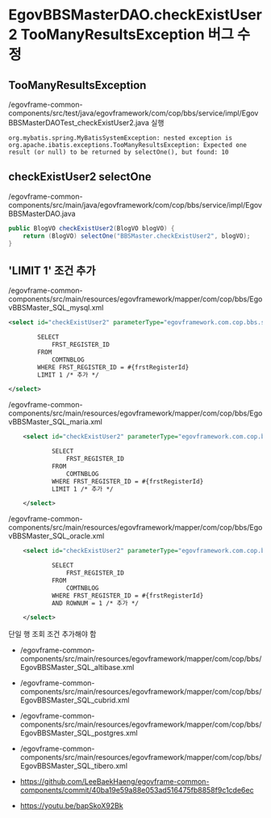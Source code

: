 # EgovBBSMasterDAO.checkExistUser2 TooManyResultsException 버그 수정

## TooManyResultsException

/egovframe-common-components/src/test/java/egovframework/com/cop/bbs/service/impl/EgovBBSMasterDAOTest_checkExistUser2.java 실행

```
org.mybatis.spring.MyBatisSystemException: nested exception is org.apache.ibatis.exceptions.TooManyResultsException: Expected one result (or null) to be returned by selectOne(), but found: 10
```

## checkExistUser2 selectOne

/egovframe-common-components/src/main/java/egovframework/com/cop/bbs/service/impl/EgovBBSMasterDAO.java

```java
public BlogVO checkExistUser2(BlogVO blogVO) {
	return (BlogVO) selectOne("BBSMaster.checkExistUser2", blogVO);
}
```

## 'LIMIT 1' 조건 추가

/egovframe-common-components/src/main/resources/egovframework/mapper/com/cop/bbs/EgovBBSMaster_SQL_mysql.xml

```xml
<select id="checkExistUser2" parameterType="egovframework.com.cop.bbs.service.BlogVO" resultMap="selectBlogUser">

		SELECT 
			FRST_REGISTER_ID
		FROM
			COMTNBLOG
		WHERE FRST_REGISTER_ID = #{frstRegisterId}
		LIMIT 1 /* 추가 */

</select>
```

/egovframe-common-components/src/main/resources/egovframework/mapper/com/cop/bbs/EgovBBSMaster_SQL_maria.xml

```xml
	<select id="checkExistUser2" parameterType="egovframework.com.cop.bbs.service.BlogVO" resultMap="selectBlogUser">

			SELECT 
				FRST_REGISTER_ID
			FROM
				COMTNBLOG
			WHERE FRST_REGISTER_ID = #{frstRegisterId}
			LIMIT 1 /* 추가 */

	</select>
```

/egovframe-common-components/src/main/resources/egovframework/mapper/com/cop/bbs/EgovBBSMaster_SQL_oracle.xml

```xml
	<select id="checkExistUser2" parameterType="egovframework.com.cop.bbs.service.BlogVO" resultMap="selectBlogUser">

			SELECT 
				FRST_REGISTER_ID
			FROM
				COMTNBLOG
			WHERE FRST_REGISTER_ID = #{frstRegisterId}
			AND ROWNUM = 1 /* 추가 */

	</select>
```

단일 행 조회 조건 추가해야 함

- /egovframe-common-components/src/main/resources/egovframework/mapper/com/cop/bbs/EgovBBSMaster_SQL_altibase.xml
- /egovframe-common-components/src/main/resources/egovframework/mapper/com/cop/bbs/EgovBBSMaster_SQL_cubrid.xml
- /egovframe-common-components/src/main/resources/egovframework/mapper/com/cop/bbs/EgovBBSMaster_SQL_postgres.xml
- /egovframe-common-components/src/main/resources/egovframework/mapper/com/cop/bbs/EgovBBSMaster_SQL_tibero.xml

- https://github.com/LeeBaekHaeng/egovframe-common-components/commit/40ba19e59a88e053ad516475fb8858f9c1cde6ec
- https://youtu.be/bapSkoX92Bk
